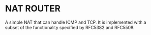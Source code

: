 # NAT ROUTER

A simple NAT that can handle ICMP and TCP. It is implemented with a subset of the functionality specified by RFC5382 and RFC5508. 
